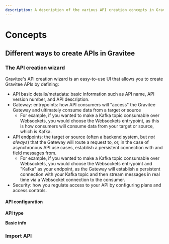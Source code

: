 ```yaml
---
description: A description of the various API creation concepts in Gravitee.
---
```


# Concepts

## Different ways to create APIs in Gravitee

### The API creation wizard

Gravitee's API creation wizard is an easy-to-use UI that allows you to create Gravitee APIs by defining:

* API basic details/metadata: basic information such as API name, API version number, and API description.
* Gateway: entrypoints: how API consumers will "access" the Gravitee Gateway and ultimately consume data from a target or source
  * For example, if you wanted to make a Kafka topic consumable over Websockets, you would choose the Websockets entrypoint, as this is how consumers will consume data from your target or source, which is Kafka.
* API endpoints: the target or source (often a backend system, but _not always_) that the Gateway will route a request to, or, in the case of asynchronous API use cases, establish a persistent connection with and field messages from.
  * For example, if you wanted to make a Kafka topic consumable over Websockets, you would choose the Websockets entrypoint and "Kafka" as your endpoint, as the Gateway will establish a persistent connection with your Kafka topic and then stream messages in real time via a Websocket connection to the consumer.
* Security: how you regulate access to your API by configuring plans and access controls.&#x20;

#### API configuration

**API type**

**Basic info**

### Import API

